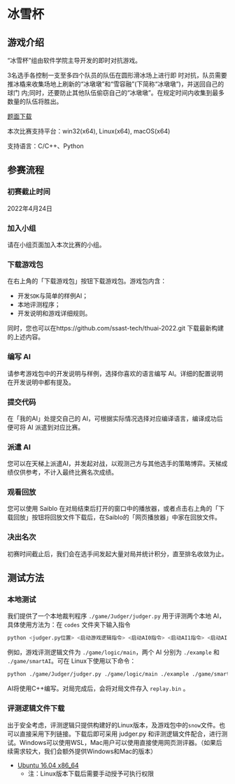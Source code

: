 # 冰雪杯

## 游戏介绍

“冰雪杯”组由软件学院主导开发的即时对抗游戏。

3名选手各控制一支至多四个队员的队伍在圆形滑冰场上进行即 时对抗，队员需要推冰橇来收集场地上刷新的“冰墩墩”和“雪容融”(下简称“冰墩墩”)，并送回自己的球门 内;同时，还要防止其他队伍偷窃自己的“冰墩墩”。在规定时间内收集到最多数量的队伍将胜出。

[题面下载](https://docs.saiblo.net/games/snow-cup.pdf)

本次比赛支持平台：win32(x64), Linux(x64), macOS(x64)

支持语言：C/C++、Python


## 参赛流程

### 初赛截止时间

2022年4月24日

### 加入小组

请在小组页面加入本次比赛的小组。

### 下载游戏包

在右上角的「下载游戏包」按钮下载游戏包。游戏包内含：

- 开发`SDK`与简单的样例AI；
- 本地评测程序；
- 开发说明和游戏详细规则。

同时，您也可以在https://github.com/ssast-tech/thuai-2022.git 下载最新构建的上述内容。

### 编写 AI

请参考游戏包中的开发说明与样例，选择你喜欢的语言编写 AI。详细的配置说明在开发说明中都有提及。

### 提交代码

在「我的AI」处提交自己的 AI，可根据实际情况选择对应编译语言，编译成功后便可将 AI 派遣到对应比赛。

### 派遣 AI

您可以在天梯上派遣AI，并发起对战，以观测己方与其他选手的策略博弈。天梯成绩仅供参考，不计入最终比赛名次成绩。

### 观看回放

您可以使用 Saiblo 在对局结束后打开的窗口中的播放器，或者点击右上角的「下载回放」按钮将回放文件下载后，在Saiblo的「网页播放器」中家在回放文件。

### 决出名次

初赛时间截止后，我们会在选手间发起大量对局并统计积分，直至排名收敛为止。

## 测试方法

### 本地测试

我们提供了一个本地裁判程序 `./game/Judger/judger.py` 用于评测两个本地 AI，具体使用方法为：在 `codes` 文件夹下输入指令

```bash
python <judger.py位置> <启动游戏逻辑指令> <启动AI0指令> <启动AI1指令> <启动AI2指令> <配置信息> <生成录像文件路径>
```

例如，游戏评测逻辑文件为 `./game/logic/main`，两个 AI 分别为 `./example` 和 `./game/smartAI`。可在 Linux下使用以下命令：

```bash
python ./game/Judger/judger.py ./game/logic/main ./example ./game/smartAI ./game/smartAI snow replay.bin
```

AI将使用C++编写。对局完成后，会将对局文件存入 `replay.bin` 。

### 评测逻辑文件下载

出于安全考虑，评测逻辑只提供构建好的Linux版本，及游戏包中的`snow`文件。也可以直接采用下列链接。下载后即可采用 judger.py 和评测逻辑文件配合，进行测试。Windows可以使用WSL，Mac用户可以使用直接使用网页测评器。（如果后续需求较大，我们会额外提供Windows和Mac的版本）

- [Ubuntu 16.04 x86_64](https://github.com/ssast-tech/thuai-2022) 
  - 注：Linux版本下载后需要手动授予可执行权限

